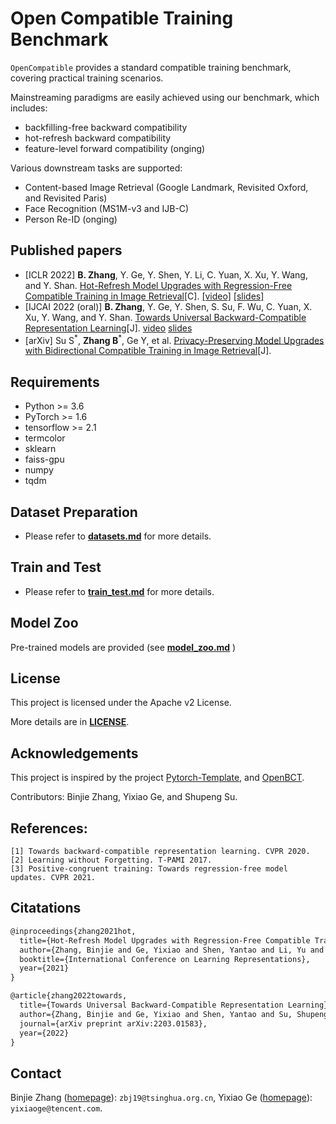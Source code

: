 # Open Compatible Training Benchmark

`OpenCompatible` provides a standard compatible training benchmark, covering practical training scenarios.

Mainstreaming paradigms are easily achieved using our benchmark, which includes:
- backfilling-free backward compatibility
- hot-refresh backward compatibility
- feature-level forward compatibility (onging)

Various downstream tasks are supported:
- Content-based Image Retrieval (Google Landmark, Revisited Oxford, and Revisited Paris)
- Face Recognition (MS1M-v3 and IJB-C)
- Person Re-ID (onging)

## Published papers
- [ICLR 2022] **B. Zhang**, Y. Ge, Y. Shen, Y. Li, C. Yuan, X. Xu, Y. Wang, and Y. Shan. [Hot-Refresh Model Upgrades with Regression-Free Compatible Training in Image Retrieval](https://openreview.net/pdf?id=HTp-6yLGGX)[C]. [\[video\]]() [\[slides\]]()
- [IJCAI 2022 (oral)] 
**B. Zhang**, Y. Ge, Y. Shen, S. Su, F. Wu, C. Yuan, X. Xu, Y. Wang, and Y. Shan. [Towards Universal Backward-Compatible Representation Learning](https://arxiv.org/pdf/2203.01583.pdf)[J]. [video]() [slides]()
- [arXiv] Su S<sup>\*</sup>, **Zhang B**<sup>\*</sup>, Ge Y, et al. [Privacy-Preserving Model Upgrades with Bidirectional Compatible Training in Image Retrieval](https://arxiv.org/pdf/2204.13919.pdf)[J].

## Requirements

* Python >= 3.6
* PyTorch >= 1.6
* tensorflow >= 2.1
* termcolor
* sklearn
* faiss-gpu
* numpy
* tqdm

## Dataset Preparation
- Please refer to **[datasets.md](docs/datasets.md)** for more details.

## Train and Test
- Please refer to **[train_test.md](docs/train_test.md)** for more details.

## Model Zoo
Pre-trained models are provided (see **[model_zoo.md](docs/model_zoo.md)** )

## License

This project is licensed under the Apache v2 License.

More details are in **[LICENSE](LICENSE)**.

## Acknowledgements

This project is inspired by the
project [Pytorch-Template](https://github.com/victoresque/pytorch-template), and [OpenBCT](https://github.com/YantaoShen/openBCT).

Contributors: Binjie Zhang, Yixiao Ge, and Shupeng Su. 

## References:
```
[1] Towards backward-compatible representation learning. CVPR 2020.
[2] Learning without Forgetting. T-PAMI 2017.
[3] Positive-congruent training: Towards regression-free model updates. CVPR 2021.
```

## Citatations
``` latex
@inproceedings{zhang2021hot,
  title={Hot-Refresh Model Upgrades with Regression-Free Compatible Training in Image Retrieval},
  author={Zhang, Binjie and Ge, Yixiao and Shen, Yantao and Li, Yu and Yuan, Chun and Xu, Xuyuan and Wang, Yexin and Shan, Ying},
  booktitle={International Conference on Learning Representations},
  year={2021}
}
```
```latex
@article{zhang2022towards,
  title={Towards Universal Backward-Compatible Representation Learning},
  author={Zhang, Binjie and Ge, Yixiao and Shen, Yantao and Su, Shupeng and Yuan, Chun and Xu, Xuyuan and Wang, Yexin and Shan, Ying},
  journal={arXiv preprint arXiv:2203.01583},
  year={2022}
}
```

## Contact
Binjie Zhang ([homepage](https://binjiezhang.github.io/)): `zbj19@tsinghua.org.cn`, Yixiao Ge ([homepage](https://geyixiao.com/)): `yixiaoge@tencent.com`.

